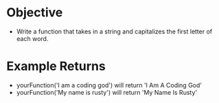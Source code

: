 # Objective 
* Write a function that takes in a string and capitalizes the first letter of each word.

# Example Returns

* yourFunction('I am a coding god') will return 'I Am A Coding God'
* yourFunction('My name is rusty') will return 'My Name Is Rusty'
